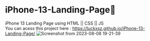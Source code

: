 # iPhone-13-Landing-Page📱
iPhone 13 Landing Page using HTML || CSS || JS <br>
You can acess this project here : https://luckxsz.github.io/iPhone-13-Landing-Page/
![Screenshot from 2023-08-08 19-21-39](https://github.com/LuckxSz/iPhone-13-Landing-Page/assets/135531180/3b8de987-31dd-425a-ab9b-6077e951c065)
